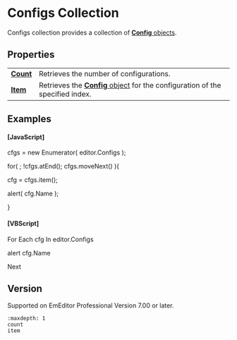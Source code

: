 # Configs Collection

Configs collection provides a collection of [**Config** objects](../config/index).

## Properties

|     |     |
| --- | --- |
| **[Count](count)** | Retrieves the number of configurations. |
| **[Item](item)** | Retrieves the [**Config** object](../config/index) for the configuration of the specified index. |

## Examples

#### \[JavaScript\]

cfgs = new Enumerator( editor.Configs );

for( ; !cfgs.atEnd(); cfgs.moveNext() ){

cfg = cfgs.item();

alert( cfg.Name );

}

#### \[VBScript\]

For Each cfg In editor.Configs

alert cfg.Name

Next

## Version

Supported on EmEditor Professional Version 7.00 or later.


```{toctree}
:maxdepth: 1
count
item
```
